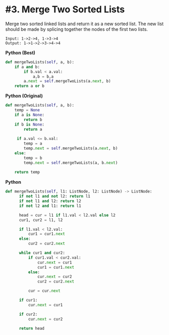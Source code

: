 # #3. Merge Two Sorted Lists

Merge two sorted linked lists and return it as a new sorted list. The new list should be made by splicing together the nodes of the first two lists.

```
Input: 1->2->4, 1->3->4
Output: 1->1->2->3->4->4
```

**Python (Best)**
```python
def mergeTwoLists(self, a, b):
    if a and b:
        if b.val < a.val:
            a,b = b,a
        a.next = self.mergeTwoLists(a.next, b)
    return a or b
```

**Python (Original)**
```python
def mergeTwoLists(self, a, b):
	temp = None
	if a is None:
		return b
	if b is None:
		return a
	
   	 if a.val <= b.val:
		temp = a
		temp.next = self.mergeTwoLists(a.next, b)
	else:
		temp = b
		temp.next = self.mergeTwoLists(a, b.next)
	
    return temp
```

**Python**
```python
def mergeTwoLists(self, l1: ListNode, l2: ListNode) -> ListNode:
      if not l1 and not l2: return l1
      if not l1 and l2: return l2
      if not l2 and l1: return l1

      head = cur = l1 if l1.val < l2.val else l2
      cur1, cur2 = l1, l2

      if l1.val < l2.val:
          cur1 = cur1.next
      else:
          cur2 = cur2.next

      while cur1 and cur2:
          if cur1.val < cur2.val:
              cur.next = cur1
              cur1 = cur1.next
          else:
              cur.next = cur2
              cur2 = cur2.next

          cur = cur.next

      if cur1:
          cur.next = cur1

      if cur2:
          cur.next = cur2

      return head
```
